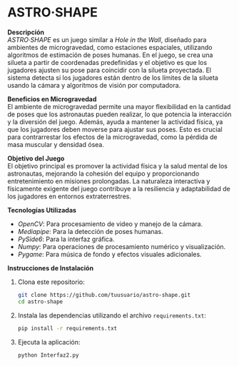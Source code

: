 # ASTRO·SHAPE

**Descripción**  
*ASTRO·SHAPE* es un juego similar a *Hole in the Wall*, diseñado para ambientes de microgravedad, como estaciones espaciales, utilizando algoritmos de estimación de poses humanas. En el juego, se crea una silueta a partir de coordenadas predefinidas y el objetivo es que los jugadores ajusten su pose para coincidir con la silueta proyectada. El sistema detecta si los jugadores están dentro de los límites de la silueta usando la cámara y algoritmos de visión por computadora.

**Beneficios en Microgravedad**  
El ambiente de microgravedad permite una mayor flexibilidad en la cantidad de poses que los astronautas pueden realizar, lo que potencia la interacción y la diversión del juego. Además, ayuda a mantener la actividad física, ya que los jugadores deben moverse para ajustar sus poses. Esto es crucial para contrarrestar los efectos de la microgravedad, como la pérdida de masa muscular y densidad ósea.

**Objetivo del Juego**  
El objetivo principal es promover la actividad física y la salud mental de los astronautas, mejorando la cohesión del equipo y proporcionando entretenimiento en misiones prolongadas. La naturaleza interactiva y físicamente exigente del juego contribuye a la resiliencia y adaptabilidad de los jugadores en entornos extraterrestres.

**Tecnologías Utilizadas**  
- *OpenCV*: Para procesamiento de video y manejo de la cámara.
- *Mediapipe*: Para la detección de poses humanas.
- *PySide6*: Para la interfaz gráfica.
- *Numpy*: Para operaciones de procesamiento numérico y visualización.
- *Pygame*: Para música de fondo y efectos visuales adicionales.

**Instrucciones de Instalación**  
1. Clona este repositorio:
    ```bash
    git clone https://github.com/tuusuario/astro-shape.git
    cd astro-shape
    ```

2. Instala las dependencias utilizando el archivo `requirements.txt`:
    ```bash
    pip install -r requirements.txt
    ```

3. Ejecuta la aplicación:
    ```bash
    python Interfaz2.py
    ```
